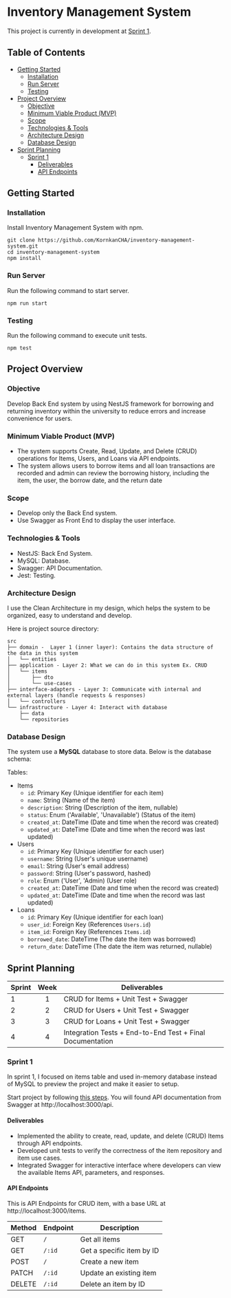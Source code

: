 # Inventory Management System
This project is currently in development at [Sprint 1](#sprint-1).
## Table of Contents
- [Getting Started](#getting-started)
   - [Installation](#installation)
   - [Run Server](#run-server)
   - [Testing](#testing)
- [Project Overview](#project-overview)
   - [Objective](#objective)
   - [Minimum Viable Product (MVP)](#minimum-viable-product-mvp)
   - [Scope](#scope)
   - [Technologies & Tools](#technologies-tools)
   - [Architecture Design](#architecture-design)
   - [Database Design](#database-design)
- [Sprint Planning](#sprint-planning)
    - [Sprint 1](#sprint-1)
        - [Deliverables](#deliverables)
        - [API Endpoints](#api-endpoints)

## Getting Started

### Installation

Install Inventory Management System with npm.

```
git clone https://github.com/KornkanCHA/inventory-management-system.git
cd inventory-management-system
npm install
```

### Run Server
Run the following command to start server.
```
npm run start
```

### Testing
Run the following command to execute unit tests.
```
npm test
```

## Project Overview

### Objective

Develop Back End system by using NestJS framework for borrowing and returning inventory within the university to reduce errors and increase convenience for users.

### Minimum Viable Product (MVP)

- The system supports Create, Read, Update, and Delete (CRUD) operations for Items, Users, and Loans via API endpoints.
- The system allows users to borrow items and all loan transactions are recorded and admin can review the borrowing history, including the item, the user, the borrow date, and the return date

### Scope

- Develop only the Back End system.
- Use Swagger as Front End to display the user interface.

### Technologies & Tools

- NestJS: Back End System.
- MySQL: Database.
- Swagger: API Documentation.
- Jest: Testing.

### Architecture Design

I use the Clean Architecture in my design, which helps the system to be organized, easy to understand and develop.

Here is project source directory:

```
src
├── domain -  Layer 1 (inner layer): Contains the data structure of the data in this system
│   └── entities
├── application - Layer 2: What we can do in this system Ex. CRUD
│   └── items
│       ├── dto
│       └── use-cases
├── interface-adapters - Layer 3: Communicate with internal and external layers (handle requests & responses)
│   └── controllers
└── infrastructure - Layer 4: Interact with database
    ├── data
    └── repositories
```

### Database Design

The system use a **MySQL** database to store data. Below is the database schema:

Tables:
- Items
   - `id`: Primary Key (Unique identifier for each item)
   - `name`: String (Name of the item)
   - `description`: String (Description of the item, nullable)
   - `status`: Enum ('Available', 'Unavailable') (Status of the item)
   - `created_at`: DateTime (Date and time when the record was created)
   - `updated_at`: DateTime (Date and time when the record was last updated)
- Users
   - `id`: Primary Key (Unique identifier for each user)
   - `username`: String (User's unique username)
   - `email`: String (User's email address)
   - `password`: String (User's password, hashed)
   - `role`: Enum ('User', 'Admin) (User role)
   - `created_at`: DateTime (Date and time when the record was created)
   - `updated_at`: DateTime (Date and time when the record was last updated)
- Loans
   - `id`: Primary Key (Unique identifier for each loan)
   - `user_id`: Foreign Key (References `Users.id`)
   - `item_id`: Foreign Key (References `Items.id`)
   - `borrowed_date`: DateTime (The date the item was borrowed)
   - `return_date`: DateTime (The date the item was returned, nullable)

## Sprint Planning

Sprint | Week | Deliverables
--- | :---: | ---
1 | 1 | CRUD for Items + Unit Test + Swagger
2 | 2 | CRUD for Users + Unit Test + Swagger
3 | 3 | CRUD for Loans + Unit Test + Swagger
4 | 4 | Integration Tests + End-to-End Test + Final Documentation

### Sprint 1

In sprint 1, I focused on items table and used in-memory database instead of MySQL to preview the project and make it easier to setup.

Start project by following [this steps](#getting-started). You will found API documentation from Swagger at http://localhost:3000/api.

#### Deliverables

- Implemented the ability to create, read, update, and delete (CRUD) Items through API endpoints.
- Developed unit tests to verify the correctness of the item repository and item use cases.
- Integrated Swagger for interactive interface where developers can view the available Items API, parameters, and responses.

#### API Endpoints
This is API Endpoints for CRUD item, with a base URL at http://localhost:3000/items.

| Method | Endpoint         | Description                             |
|--------|------------------|-----------------------------------------|
| GET    | `/`              | Get all items                           |
| GET    | `/:id`           | Get a specific item by ID               |
| POST   | `/`              | Create a new item                       |
| PATCH  | `/:id`           | Update an existing item                 |
| DELETE | `/:id`           | Delete an item by ID                    |



